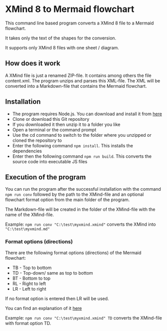 # XMind 8 to Mermaid flowchart

This command line based program converts a XMind 8 file to a Mermaid flowchart.

It takes only the text of the shapes for the conversion.

It supports only XMind 8 files with one sheet / diagram.

## How does it work

A XMind file is just a renamed ZIP-file. It contains among others the file content.xml. The program unzips and parses this XML-file. The XML will be converted into a Markdown-file that contains the Mermaid flowchart.

## Installation

- The program requires Node.js. You can download and install it from [here](https://nodejs.org/)
- Clone or download this Git repository
- If you downloaded it then unzip it to a folder you like
- Open a terminal or the command prompt
- Use the cd command to switch to the folder where you unzipped or cloned the repository to
- Enter the following command ```npm install```. This installs the dependencies
- Enter then the following command ```npm run build```. This converts the source code into executable JS files

## Execution of the program

You can run the program after the successful installation with the command ```npm run conv``` followed by the path to the XMind-file and an optional flowchart format option from the main folder of the program.

The Markdown-file will be created in the folder of the XMind-file with the name of the XMind-file.

Example: ```npm run conv "C:\test\myxmind.xmind"``` converts the XMind into ```"C:\test\myxmind.md"```

### Format options (directions)

There are the following format options (directions) of the Mermaid flowchart:

- TB - Top to bottom
- TD - Top-down/ same as top to bottom
- BT - Bottom to top
- RL - Right to left
- LR - Left to right

If no format option is entered then LR will be used.

You can find an explanation of it [here](https://mermaid.js.org/syntax/flowchart.html#direction)

Example: ```npm run conv "C:\test\myxmind.xmind" TD``` converts the XMind-file with format option TD.
